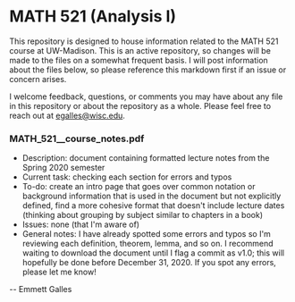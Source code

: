 # MATH 521 (Analysis I)

This repository is designed to house information related to the MATH 521 course at UW-Madison. This is an active repository, so changes will be made to the files on a somewhat frequent basis. I will post information about the files below, so please reference this markdown first if an issue or concern arises.

I welcome feedback, questions, or comments you may have about any file in this repository or about the repository as a whole. Please feel free to reach out at egalles@wisc.edu. 

### MATH_521__course_notes.pdf

  - Description: document containing formatted lecture notes from the Spring 2020 semester
  - Current task: checking each section for errors and typos
  - To-do: create an intro page that goes over common notation or background information that is used in the document but not explicitly defined, find a more cohesive format that doesn't include lecture dates (thinking about grouping by subject similar to chapters in a book)
  - Issues: none (that I'm aware of)
  - General notes: I have already spotted some errors and typos so I'm reviewing each definition, theorem, lemma, and so on. I recommend waiting to download the document until I flag a commit as v1.0; this will hopefully be done before December 31, 2020. If you spot any errors, please let me know!

-- Emmett Galles